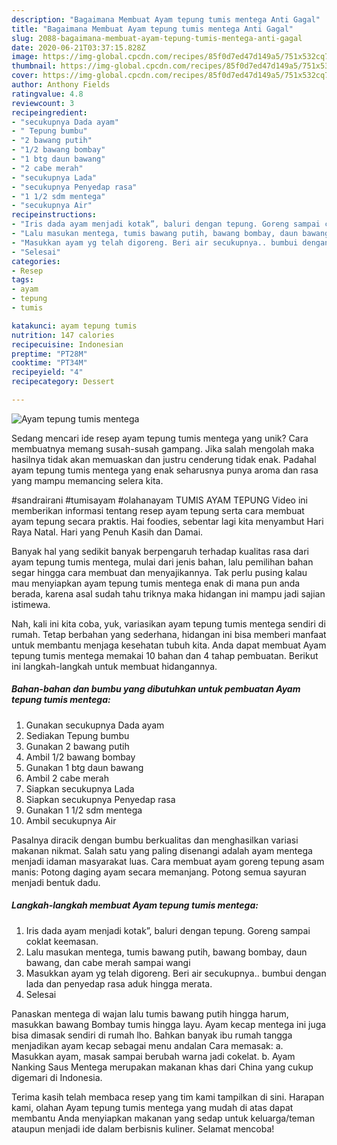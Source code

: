 ```yaml
---
description: "Bagaimana Membuat Ayam tepung tumis mentega Anti Gagal"
title: "Bagaimana Membuat Ayam tepung tumis mentega Anti Gagal"
slug: 2088-bagaimana-membuat-ayam-tepung-tumis-mentega-anti-gagal
date: 2020-06-21T03:37:15.828Z
image: https://img-global.cpcdn.com/recipes/85f0d7ed47d149a5/751x532cq70/ayam-tepung-tumis-mentega-foto-resep-utama.jpg
thumbnail: https://img-global.cpcdn.com/recipes/85f0d7ed47d149a5/751x532cq70/ayam-tepung-tumis-mentega-foto-resep-utama.jpg
cover: https://img-global.cpcdn.com/recipes/85f0d7ed47d149a5/751x532cq70/ayam-tepung-tumis-mentega-foto-resep-utama.jpg
author: Anthony Fields
ratingvalue: 4.8
reviewcount: 3
recipeingredient:
- "secukupnya Dada ayam"
- " Tepung bumbu"
- "2 bawang putih"
- "1/2 bawang bombay"
- "1 btg daun bawang"
- "2 cabe merah"
- "secukupnya Lada"
- "secukupnya Penyedap rasa"
- "1 1/2 sdm mentega"
- "secukupnya Air"
recipeinstructions:
- "Iris dada ayam menjadi kotak”, baluri dengan tepung. Goreng sampai coklat keemasan."
- "Lalu masukan mentega, tumis bawang putih, bawang bombay, daun bawang, dan cabe merah sampai wangi"
- "Masukkan ayam yg telah digoreng. Beri air secukupnya.. bumbui dengan lada dan penyedap rasa aduk hingga merata."
- "Selesai"
categories:
- Resep
tags:
- ayam
- tepung
- tumis

katakunci: ayam tepung tumis 
nutrition: 147 calories
recipecuisine: Indonesian
preptime: "PT28M"
cooktime: "PT34M"
recipeyield: "4"
recipecategory: Dessert

---
```



![Ayam tepung tumis mentega](https://img-global.cpcdn.com/recipes/85f0d7ed47d149a5/751x532cq70/ayam-tepung-tumis-mentega-foto-resep-utama.jpg)

Sedang mencari ide resep ayam tepung tumis mentega yang unik? Cara membuatnya memang susah-susah gampang. Jika salah mengolah maka hasilnya tidak akan memuaskan dan justru cenderung tidak enak. Padahal ayam tepung tumis mentega yang enak seharusnya punya aroma dan rasa yang mampu memancing selera kita.

#sandrairani #tumisayam #olahanayam TUMIS AYAM TEPUNG Video ini memberikan informasi tentang resep ayam tepung serta cara membuat ayam tepung secara praktis. Hai foodies, sebentar lagi kita menyambut Hari Raya Natal. Hari yang Penuh Kasih dan Damai.

Banyak hal yang sedikit banyak berpengaruh terhadap kualitas rasa dari ayam tepung tumis mentega, mulai dari jenis bahan, lalu pemilihan bahan segar hingga cara membuat dan menyajikannya. Tak perlu pusing kalau mau menyiapkan ayam tepung tumis mentega enak di mana pun anda berada, karena asal sudah tahu triknya maka hidangan ini mampu jadi sajian istimewa.


Nah, kali ini kita coba, yuk, variasikan ayam tepung tumis mentega sendiri di rumah. Tetap berbahan yang sederhana, hidangan ini bisa memberi manfaat untuk membantu menjaga kesehatan tubuh kita. Anda dapat membuat Ayam tepung tumis mentega memakai 10 bahan dan 4 tahap pembuatan. Berikut ini langkah-langkah untuk membuat hidangannya.

<!--inarticleads1-->

##### Bahan-bahan dan bumbu yang dibutuhkan untuk pembuatan Ayam tepung tumis mentega:

1. Gunakan secukupnya Dada ayam
1. Sediakan  Tepung bumbu
1. Gunakan 2 bawang putih
1. Ambil 1/2 bawang bombay
1. Gunakan 1 btg daun bawang
1. Ambil 2 cabe merah
1. Siapkan secukupnya Lada
1. Siapkan secukupnya Penyedap rasa
1. Gunakan 1 1/2 sdm mentega
1. Ambil secukupnya Air


Pasalnya diracik dengan bumbu berkualitas dan menghasilkan variasi makanan nikmat. Salah satu yang paling disenangi adalah ayam mentega menjadi idaman masyarakat luas. Cara membuat ayam goreng tepung asam manis: Potong daging ayam secara memanjang. Potong semua sayuran menjadi bentuk dadu. 

<!--inarticleads2-->

##### Langkah-langkah membuat Ayam tepung tumis mentega:

1. Iris dada ayam menjadi kotak”, baluri dengan tepung. Goreng sampai coklat keemasan.
1. Lalu masukan mentega, tumis bawang putih, bawang bombay, daun bawang, dan cabe merah sampai wangi
1. Masukkan ayam yg telah digoreng. Beri air secukupnya.. bumbui dengan lada dan penyedap rasa aduk hingga merata.
1. Selesai


Panaskan mentega di wajan lalu tumis bawang putih hingga harum, masukkan bawang Bombay tumis hingga layu. Ayam kecap mentega ini juga bisa dimasak sendiri di rumah lho. Bahkan banyak ibu rumah tangga menjadikan ayam kecap sebagai menu andalan Cara memasak: a. Masukkan ayam, masak sampai berubah warna jadi cokelat. b. Ayam Nanking Saus Mentega merupakan makanan khas dari China yang cukup digemari di Indonesia. 

Terima kasih telah membaca resep yang tim kami tampilkan di sini. Harapan kami, olahan Ayam tepung tumis mentega yang mudah di atas dapat membantu Anda menyiapkan makanan yang sedap untuk keluarga/teman ataupun menjadi ide dalam berbisnis kuliner. Selamat mencoba!
